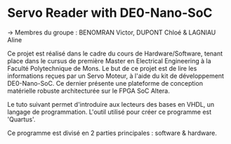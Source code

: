 # Servo Reader with DE0-Nano-SoC

-> Membres du groupe : BENOMRAN Victor, DUPONT Chloé & LAGNIAU Aline

Ce projet est réalisé dans le cadre du cours de Hardware/Software, tenant place dans le cursus de première Master en Electrical Engineering à la Faculté Polytechnique de Mons. Le but de ce projet est de lire les informations reçues par un Servo Moteur, à l'aide du kit de développement DE0-Nano-SoC. Ce dernier présente une plateforme de conception matérielle robuste architecturée sur le FPGA SoC Altera. 

Le tuto suivant permet d'introduire aux lecteurs des bases en VHDL, un langage de programmation. L'outil utilisé pour créer ce programme est 'Quartus'.

Ce programme est divisé en 2 parties principales : software & hardware.



